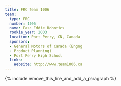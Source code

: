 ```yaml
---
title: FRC Team 1006
team:
  type: FRC
  number: 1006
  name: Fast Eddie Robotics
  rookie_year: 2003
  location: Port Perry, ON, Canada
  sponsors:
  - General Motors of Canada (Engng
  - Product Planning)
  - Port Perry High School
  links:
    Website: http://www.team1006.ca
---
```


{% include remove_this_line_and_add_a_paragraph %}
